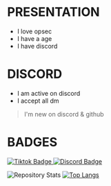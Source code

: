 
# PRESENTATION
- I love opsec
- I have a age
- I have discord

# DISCORD
- I am active on discord
- I accept all dm

> I'm new on discord & github

# BADGES

<a href="https://www.tiktok.com/@shadow_osint">
<img src="https://img.shields.io/badge/Tiktok-blue?style=for-the-badge&logo=Tiktok&logoColor=white" alt="Tiktok Badge"/>
</a>
<a href="https://discordapp.com/users/823981303950606357">
<img src="https://img.shields.io/badge/Discord-black?style=for-the-badge&logo=Discord&logoColor=purple" alt="Discord Badge"/>
</a>
  
![Repository Stats](https://github-readme-stats.vercel.app/api?username=masked-github&show_icons=true)
[![Top Langs](https://github-readme-stats.vercel.app/api/top-langs/?username=masked-github&layout=compact)](https://github.com/masked-github/github-readme-stats)
